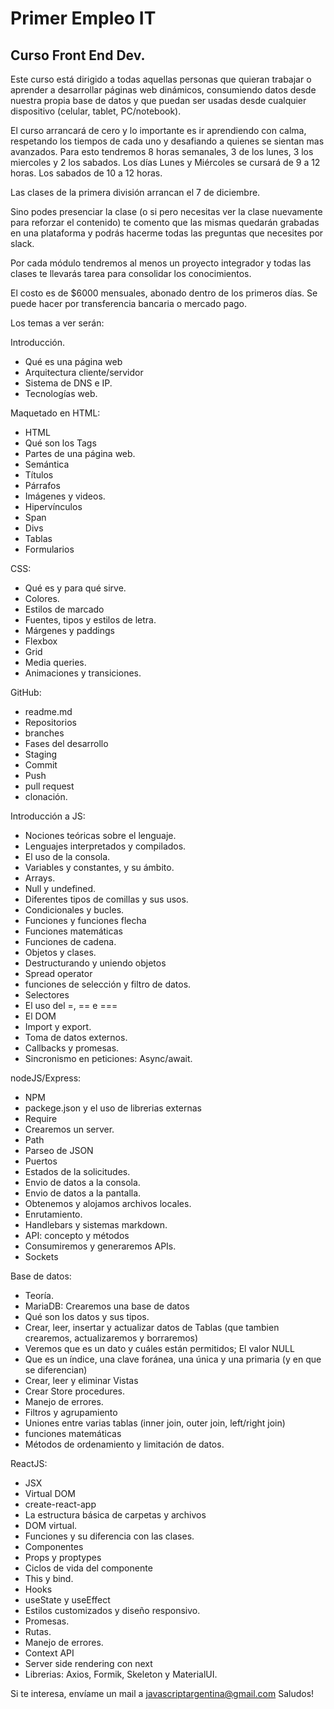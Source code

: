 # Primer Empleo IT
## Curso Front End Dev.

Este curso está dirigido a todas aquellas personas que quieran trabajar o aprender a desarrollar páginas web dinámicos, consumiendo datos desde nuestra propia base de datos y que puedan ser usadas desde cualquier dispositivo (celular, tablet, PC/notebook).

El curso arrancará de cero y lo importante es ir aprendiendo con calma, respetando los tiempos de cada uno y desafiando a quienes se sientan  mas avanzados.
Para esto tendremos 8 horas semanales, 3 de los lunes, 3 los miercoles y 2 los sabados.
Los días Lunes y Miércoles se cursará de 9 a 12 horas.
Los sabados de 10 a 12 horas.

Las clases de la primera división arrancan el 7 de diciembre.

Sino podes presenciar la clase (o si pero necesitas ver la clase nuevamente para reforzar el contenido) te comento que las mismas quedarán grabadas en una plataforma y podrás hacerme todas las preguntas que necesites por slack.

Por cada módulo tendremos al menos un proyecto integrador y todas las clases te llevarás tarea para consolidar los conocimientos.

El costo es de $6000 mensuales, abonado dentro de los primeros días. Se puede hacer por transferencia bancaria o mercado pago.

Los temas a ver serán:

Introducción.
- Qué es una página web
- Arquitectura cliente/servidor
- Sistema de DNS e IP.
- Tecnologías web.

Maquetado en HTML:
- HTML
- Qué son los Tags
- Partes de una página web.
- Semántica
- Títulos
- Párrafos
- Imágenes y videos.
- Hipervínculos
- Span
- Divs
- Tablas
- Formularios

CSS:
- Qué es y para qué sirve.
- Colores.
- Estilos de marcado
- Fuentes, tipos y estilos de letra.
- Márgenes y paddings
- Flexbox
- Grid
- Media queries.
- Animaciones y transiciones.

GitHub: 
- readme.md
- Repositorios
- branches
- Fases del desarrollo
- Staging
- Commit
- Push
- pull request
- clonación.

Introducción a JS:
- Nociones teóricas sobre el lenguaje.
- Lenguajes interpretados y compilados.
- El uso de la consola.
- Variables y constantes, y su ámbito.
- Arrays.
- Null y undefined.
- Diferentes tipos de comillas y sus usos.
- Condicionales y bucles.
- Funciones y funciones flecha
- Funciones matemáticas
- Funciones de cadena.
- Objetos y clases.
- Destructurando y uniendo objetos
- Spread operator
- funciones de selección y filtro de datos.
- Selectores
- El uso del =, == e ===
- El DOM
- Import y export.
- Toma de datos externos.
- Callbacks y promesas.
- Sincronismo en peticiones: Async/await.

nodeJS/Express:
- NPM 
- packege.json y el uso de librerias externas
- Require
- Crearemos un server.
- Path
- Parseo de JSON
- Puertos
- Estados de la solicitudes.
- Envio de datos a la consola.
- Envio de datos a la pantalla.
- Obtenemos y alojamos archivos locales.
- Enrutamiento.
- Handlebars y sistemas markdown.
- API: concepto y métodos
- Consumiremos y generaremos APIs.
- Sockets

Base de datos:
- Teoría.
- MariaDB: Crearemos una base de datos
- Qué son los datos y sus tipos.
- Crear, leer, insertar y actualizar datos de Tablas (que tambien crearemos, actualizaremos y borraremos)
- Veremos que es un dato y cuáles están permitidos; El valor NULL
- Que es un índice, una clave foránea, una única y una primaria (y en que se diferencian)
- Crear, leer y eliminar Vistas
- Crear Store procedures.
- Manejo de errores.
- Filtros y agrupamiento
- Uniones entre varias tablas (inner join, outer join, left/right join)
- funciones matemáticas
- Métodos de ordenamiento y limitación de datos.

ReactJS:
- JSX
- Virtual DOM
- create-react-app
- La estructura básica de carpetas y archivos
- DOM virtual.
- Funciones y su diferencia con las clases.
- Componentes
- Props y proptypes
- Ciclos de vida del componente
- This y bind.
- Hooks
- useState y useEffect
- Estilos customizados y diseño responsivo.
- Promesas.
- Rutas.
- Manejo de errores.
- Context API
- Server side rendering con next
- Librerias: Axios, Formik, Skeleton y MaterialUI.


Si te interesa, envíame un mail a javascriptargentina@gmail.com
Saludos!
